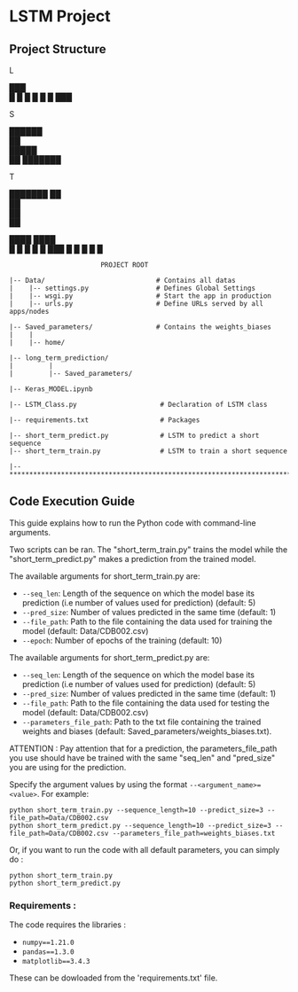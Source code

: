 # LSTM Project


## Project Structure
L

  ███  
 █   █ 
 █   █ 
 █   █ 
  ███  


S

  ██████  
 ██       
  █████   
       ██ 
 ███████  


T

 ███████ 
    ██   
    ██   
    ██   
    ██   

 ████    ████  
 █   █  █   █ 
 █    ███    █ 
 █           █ 
 █           █ 


                        
                           PROJECT ROOT

	|-- Data/                            # Contains all datas 
	|    |-- settings.py                 # Defines Global Settings
	|    |-- wsgi.py                     # Start the app in production
	|    |-- urls.py                     # Define URLs served by all apps/nodes

	|-- Saved_parameters/                # Contains the weights_biases
	|    |
	|    |-- home/

	|-- long_term_prediction/
	|         |      
	|         |-- Saved_parameters/ 

	|-- Keras_MODEL.ipynb

	|-- LSTM_Class.py                     # Declaration of LSTM class

	|-- requirements.txt                  # Packages

	|-- short_term_predict.py             # LSTM to predict a short sequence
	|-- short_term_train.py               # LSTM to train a short sequence

	|-- ************************************************************************

## Code Execution Guide

This guide explains how to run the Python code with command-line arguments.

Two scripts can be ran. The "short_term_train.py" trains the model while the "short_term_predict.py" makes a prediction from the trained model. 

The available arguments for short_term_train.py are:

- `--seq_len`: Length of the sequence on which the model base its prediction (i.e number of values used for prediction) (default: 5)
- `--pred_size`: Number of values predicted in the same time (default: 1)
- `--file_path`: Path to the file containing the data used for training the model (default: Data/CDB002.csv)
- `--epoch`: Number of epochs of the training (default: 10)


The available arguments for short_term_predict.py are:

- `--seq_len`: Length of the sequence on which the model base its prediction (i.e number of values used for prediction) (default: 5)
- `--pred_size`: Number of values predicted in the same time (default: 1)
- `--file_path`: Path to the file containing the data used for testing the model (default: Data/CDB002.csv)
- `--parameters_file_path`: Path to the txt file containing the trained weights and biases (default: Saved_parameters/weights_biases.txt).

ATTENTION : Pay attention that for a prediction, the parameters_file_path you use should have be trained with the same "seq_len" and "pred_size" you are using for the prediction.

Specify the argument values by using the format `--<argument_name>=<value>`. For example:

	python short_term_train.py --sequence_length=10 --predict_size=3 --file_path=Data/CDB002.csv
	python short_term_predict.py --sequence_length=10 --predict_size=3 --file_path=Data/CDB002.csv --parameters_file_path=weights_biases.txt

Or, if you want to run the code with all default parameters, you can simply do :

	python short_term_train.py 
	python short_term_predict.py


### Requirements : 

The code requires the libraries :

- `numpy==1.21.0`
- `pandas==1.3.0`
- `matplotlib==3.4.3`

These can be dowloaded from the 'requirements.txt' file.
